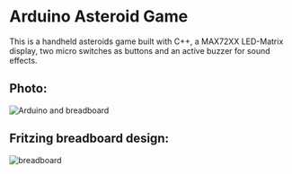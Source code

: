 # Arduino Asteroid Game
This is a handheld asteroids game built with C++, a MAX72XX LED-Matrix display, two micro switches as buttons and an active buzzer for sound effects.
## Photo: <br>
![Arduino and breadboard](https://user-images.githubusercontent.com/46876350/112866209-26bb7d80-907f-11eb-86a6-278b1cb7c809.jpeg)
## Fritzing breadboard design: <br>
![breadboard](https://user-images.githubusercontent.com/46876350/112865900-d80de380-907e-11eb-9795-fd4ad4243c64.jpg)
